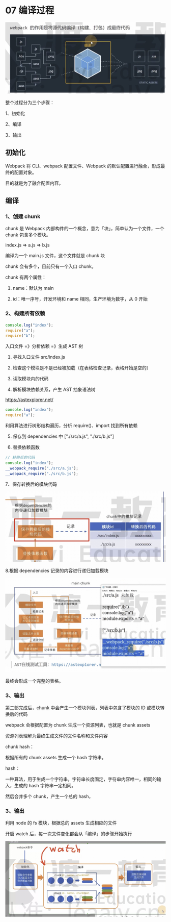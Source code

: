 # 07 编译过程

![](../README_files/Xnip2023-09-04_11-05-27.jpg)

整个过程分为三个步骤：

1、初始化

2、编译

3、输出

## 初始化

Webpack 将 CLI、webpack 配置文件、Webpack 的默认配置进行融合，形成最终的配置对象。

目的就是为了融合配置内容。

## 编译

### 1、创建 chunk

chunk 是 Webpack 内部构件的一个概念，意为「块」，简单认为一个文件，一个 chunk 包含多个模块。

index.js => a.js => b.js

编译为一个 main.js 文件，这个文件就是 chunk 块

chunk 会有多个，目前只有一个入口 chunk。

chunk 有两个属性：

1. name：默认为 main

2. id：唯一序号，开发环境和 name 相同，生产环境为数字，从 0 开始

### 2、构建所有依赖

```js
console.log("index");
require("a");
require("b");
```

入口文件 =》分析依赖 =》生成 AST 树

1. 寻找入口文件 src/index.js

2. 检查这个模块是不是已经被加载（在表格检查记录，表格开始是空的）

3. 读取模块内的代码

4. 解析模块依赖关系，产生 AST 抽象语法树

https://astexplorer.net/

```js
console.log("index");
require("a");
```

利用算法进行树形结构遍历，分析 require()、import 找到所有依赖

5. 保存到 dependencies 中 ["./src/a.js", "./src/b.js"]

6. 替换依赖函数

```js
// 转换后的代码
console.log("index");
__webpack_require("./src/a.js");
__webpack_require("./src/b.js");
```

7、保存转换后的模块代码

![](../README_files/Xnip2023-09-04_16-52-13.jpg)

8.根据 dependencies 记录的内容进行递归加载模块

![](../README_files/Xnip2023-09-04_16-56-04.jpg)

最终会形成一个完整的表格。

### 3、输出

第二部完成后，chunk 中会产生一个模块列表，列表中包含了模块的 ID 或模块转换后的代码

webpack 会根据配置为 chunk 生成一个资源列表，也就是 chunk assets

资源列表理解为最终生成文件的文件名称和文件内容

>>>

chunk hash：

根据所有的 chunk assets 生成一个 hash 字符串。

hash：

一种算法，用于生成一个字符串，字符串长度固定，字符串内容唯一，相同的输入，生成的 hash 字符串一定相同。

然后合并多个 chunk，产生一个总的 hash，

### 3、输出

利用 node 的 fs 模块，根据总的 assets 生成相应的文件

开启 watch 后，每一次文件变化都会从「编译」的步骤开始执行

![](../README_files/Xnip2023-09-04_17-32-01.jpg)